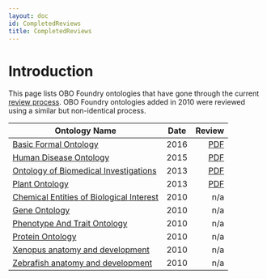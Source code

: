 ```yaml
---
layout: doc
id: CompletedReviews
title: CompletedReviews
---
```

# Introduction #

This page lists OBO Foundry ontologies that have gone through the current [review process](http://obofoundry.org/docs/ReviewProcessGuidelines.html). OBO Foundry ontologies added in 2010 were reviewed using a similar but non-identical process.


| Ontology Name | Date | Review |
|---------------|:--------------:|--------:|
| [Basic Formal Ontology](http://www.obofoundry.org/ontology/bfo.html)           |      2016      |      [PDF](https://drive.google.com/open?id=0B81h9ah4tAM_RnNTRUZnVGRyWXM) |
| [Human Disease Ontology](http://www.obofoundry.org/ontology/doid.html)            |      2015      |      [PDF](https://drive.google.com/open?id=0B8vqEgF1N0NIZ082U2JETHlSTGs) |
| [Ontology of Biomedical Investigations](http://obofoundry.org/ontology/obi.html)           |      2013      |      [PDF](https://drive.google.com/open?id=0B8vqEgF1N0NIMFlSM3RvdUxGTnc) |
| [Plant Ontology](http://obofoundry.org/ontology/po.html)            |      2013      |      [PDF](https://drive.google.com/open?id=0B8vqEgF1N0NIV1o0N21UOHlLSmc) |
| [Chemical Entities of Biological Interest](http://www.obofoundry.org/ontology/chebi.html)   |      2010      |    n/a    |
| [Gene Ontology](http://www.obofoundry.org/ontology/go.html)           |      2010      |      n/a      |
| [Phenotype And Trait Ontology](http://www.obofoundry.org/ontology/pato.html)           |      2010      |      n/a      |
| [Protein Ontology](http://www.obofoundry.org/ontology/pr.html)           |      2010      |      n/a      |
| [Xenopus anatomy and development](http://www.obofoundry.org/ontology/xao.html)   |      2010      |    n/a    |
| [Zebrafish anatomy and development](http://www.obofoundry.org/ontology/zfa.html)           |      2010      |      n/a      |
